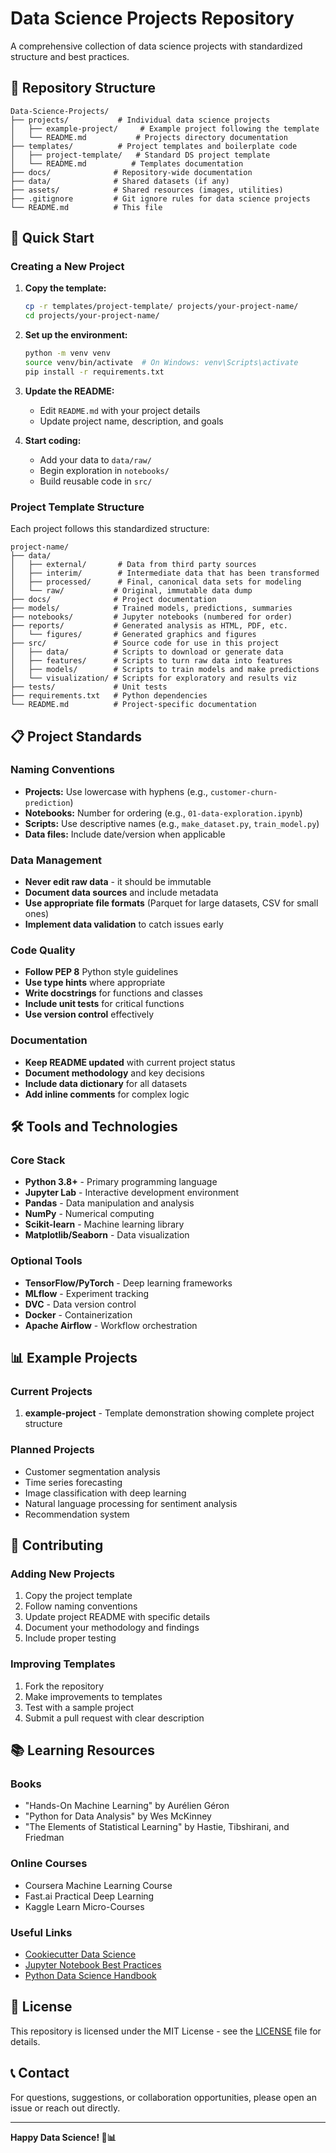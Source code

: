 # Data Science Projects Repository

A comprehensive collection of data science projects with standardized structure and best practices.

## 📁 Repository Structure

```
Data-Science-Projects/
├── projects/           # Individual data science projects
│   ├── example-project/     # Example project following the template
│   └── README.md           # Projects directory documentation
├── templates/          # Project templates and boilerplate code
│   ├── project-template/   # Standard DS project template
│   └── README.md          # Templates documentation
├── docs/              # Repository-wide documentation
├── data/              # Shared datasets (if any)
├── assets/            # Shared resources (images, utilities)
├── .gitignore         # Git ignore rules for data science projects
└── README.md          # This file
```

## 🚀 Quick Start

### Creating a New Project

1. **Copy the template:**
   ```bash
   cp -r templates/project-template/ projects/your-project-name/
   cd projects/your-project-name/
   ```

2. **Set up the environment:**
   ```bash
   python -m venv venv
   source venv/bin/activate  # On Windows: venv\Scripts\activate
   pip install -r requirements.txt
   ```

3. **Update the README:**
   - Edit `README.md` with your project details
   - Update project name, description, and goals

4. **Start coding:**
   - Add your data to `data/raw/`
   - Begin exploration in `notebooks/`
   - Build reusable code in `src/`

### Project Template Structure

Each project follows this standardized structure:

```
project-name/
├── data/
│   ├── external/       # Data from third party sources
│   ├── interim/        # Intermediate data that has been transformed
│   ├── processed/      # Final, canonical data sets for modeling
│   └── raw/           # Original, immutable data dump
├── docs/              # Project documentation
├── models/            # Trained models, predictions, summaries
├── notebooks/         # Jupyter notebooks (numbered for order)
├── reports/           # Generated analysis as HTML, PDF, etc.
│   └── figures/       # Generated graphics and figures
├── src/               # Source code for use in this project
│   ├── data/          # Scripts to download or generate data
│   ├── features/      # Scripts to turn raw data into features
│   ├── models/        # Scripts to train models and make predictions
│   └── visualization/ # Scripts for exploratory and results viz
├── tests/             # Unit tests
├── requirements.txt   # Python dependencies
└── README.md          # Project-specific documentation
```

## 📋 Project Standards

### Naming Conventions

- **Projects:** Use lowercase with hyphens (e.g., `customer-churn-prediction`)
- **Notebooks:** Number for ordering (e.g., `01-data-exploration.ipynb`)
- **Scripts:** Use descriptive names (e.g., `make_dataset.py`, `train_model.py`)
- **Data files:** Include date/version when applicable

### Data Management

- **Never edit raw data** - it should be immutable
- **Document data sources** and include metadata
- **Use appropriate file formats** (Parquet for large datasets, CSV for small ones)
- **Implement data validation** to catch issues early

### Code Quality

- **Follow PEP 8** Python style guidelines
- **Use type hints** where appropriate
- **Write docstrings** for functions and classes
- **Include unit tests** for critical functions
- **Use version control** effectively

### Documentation

- **Keep README updated** with current project status
- **Document methodology** and key decisions
- **Include data dictionary** for all datasets
- **Add inline comments** for complex logic

## 🛠️ Tools and Technologies

### Core Stack
- **Python 3.8+** - Primary programming language
- **Jupyter Lab** - Interactive development environment
- **Pandas** - Data manipulation and analysis
- **NumPy** - Numerical computing
- **Scikit-learn** - Machine learning library
- **Matplotlib/Seaborn** - Data visualization

### Optional Tools
- **TensorFlow/PyTorch** - Deep learning frameworks
- **MLflow** - Experiment tracking
- **DVC** - Data version control
- **Docker** - Containerization
- **Apache Airflow** - Workflow orchestration

## 📊 Example Projects

### Current Projects

1. **example-project** - Template demonstration showing complete project structure

### Planned Projects

- Customer segmentation analysis
- Time series forecasting
- Image classification with deep learning
- Natural language processing for sentiment analysis
- Recommendation system

## 🤝 Contributing

### Adding New Projects

1. Copy the project template
2. Follow naming conventions
3. Update project README with specific details
4. Document your methodology and findings
5. Include proper testing

### Improving Templates

1. Fork the repository
2. Make improvements to templates
3. Test with a sample project
4. Submit a pull request with clear description

## 📚 Learning Resources

### Books
- "Hands-On Machine Learning" by Aurélien Géron
- "Python for Data Analysis" by Wes McKinney
- "The Elements of Statistical Learning" by Hastie, Tibshirani, and Friedman

### Online Courses
- Coursera Machine Learning Course
- Fast.ai Practical Deep Learning
- Kaggle Learn Micro-Courses

### Useful Links
- [Cookiecutter Data Science](https://drivendata.github.io/cookiecutter-data-science/)
- [Jupyter Notebook Best Practices](https://jupyter-notebook.readthedocs.io/en/stable/)
- [Python Data Science Handbook](https://jakevdp.github.io/PythonDataScienceHandbook/)

## 📄 License

This repository is licensed under the MIT License - see the [LICENSE](LICENSE) file for details.

## 📞 Contact

For questions, suggestions, or collaboration opportunities, please open an issue or reach out directly.

---

**Happy Data Science! 🔬📊**